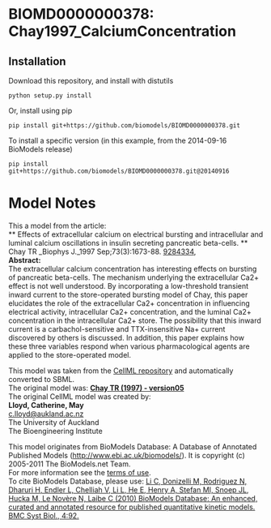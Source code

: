 # BIOMD0000000378: Chay1997_CalciumConcentration

## Installation

Download this repository, and install with distutils

`python setup.py install`

Or, install using pip

`pip install git+https://github.com/biomodels/BIOMD0000000378.git`

To install a specific version (in this example, from the 2014-09-16 BioModels release)

`pip install git+https://github.com/biomodels/BIOMD0000000378.git@20140916`


# Model Notes


This a model from the article:  
** Effects of extracellular calcium on electrical bursting and intracellular and luminal calcium oscillations in insulin secreting pancreatic beta-cells. **   
Chay TR _Biophys J._1997 Sep;73(3):1673-88.
[9284334](http://www.ncbi.nlm.nih.gov/pubmed/9284334),  
**Abstract:**   
The extracellular calcium concentration has interesting effects on bursting of
pancreatic beta-cells. The mechanism underlying the extracellular Ca2+ effect
is not well understood. By incorporating a low-threshold transient inward
current to the store-operated bursting model of Chay, this paper elucidates
the role of the extracellular Ca2+ concentration in influencing electrical
activity, intracellular Ca2+ concentration, and the luminal Ca2+ concentration
in the intracellular Ca2+ store. The possibility that this inward current is a
carbachol-sensitive and TTX-insensitive Na+ current discovered by others is
discussed. In addition, this paper explains how these three variables respond
when various pharmacological agents are applied to the store-operated model.

This model was taken from the [CellML
repository](http://www.cellml.org/models) and automatically converted to SBML.  
The original model was: [ **Chay TR (1997) - version05**
](http://www.cellml.org/models/chay_1997_version05)  
The original CellML model was created by:  
**Lloyd, Catherine, May**   
c.lloyd@aukland.ac.nz  
The University of Auckland  
The Bioengineering Institute  

This model originates from BioModels Database: A Database of Annotated
Published Models (http://www.ebi.ac.uk/biomodels/). It is copyright (c)
2005-2011 The BioModels.net Team.  
For more information see the [terms of
use](http://www.ebi.ac.uk/biomodels/legal.html).  
To cite BioModels Database, please use: [Li C, Donizelli M, Rodriguez N,
Dharuri H, Endler L, Chelliah V, Li L, He E, Henry A, Stefan MI, Snoep JL,
Hucka M, Le Novère N, Laibe C (2010) BioModels Database: An enhanced, curated
and annotated resource for published quantitative kinetic models. BMC Syst
Biol., 4:92.](http://www.ncbi.nlm.nih.gov/pubmed/20587024)


